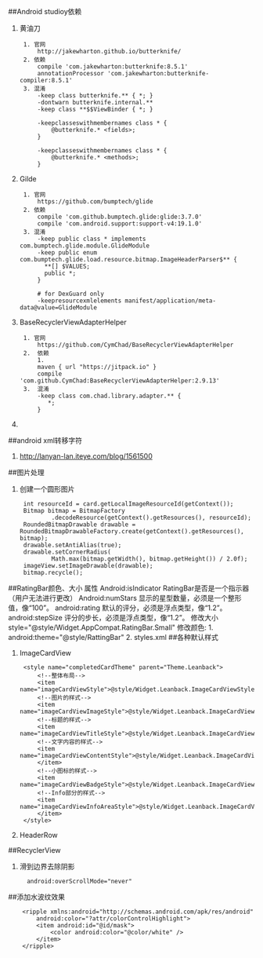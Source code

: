 ##Android studioy依赖
1. 黄油刀
	
		1. 官网
			http://jakewharton.github.io/butterknife/
		2. 依赖
			compile 'com.jakewharton:butterknife:8.5.1'
			annotationProcessor 'com.jakewharton:butterknife-compiler:8.5.1'
		3. 混淆
			-keep class butterknife.** { *; }
			-dontwarn butterknife.internal.**
			-keep class **$$ViewBinder { *; }
			
			-keepclasseswithmembernames class * {
			    @butterknife.* <fields>;
			}
			
			-keepclasseswithmembernames class * {
			    @butterknife.* <methods>;
			}
2. Gilde
 
		1. 官网
			https://github.com/bumptech/glide
		2. 依赖
			compile 'com.github.bumptech.glide:glide:3.7.0'
  			compile 'com.android.support:support-v4:19.1.0'
		3. 混淆
			-keep public class * implements com.bumptech.glide.module.GlideModule
			-keep public enum com.bumptech.glide.load.resource.bitmap.ImageHeaderParser$** {
			  **[] $VALUES;
			  public *;
			}
			
			# for DexGuard only
			-keepresourcexmlelements manifest/application/meta-data@value=GlideModule
3. BaseRecyclerViewAdapterHelper

		1. 官网 
			https://github.com/CymChad/BaseRecyclerViewAdapterHelper
		2.  依赖
			1.  
			maven { url "https://jitpack.io" }
			compile 'com.github.CymChad:BaseRecyclerViewAdapterHelper:2.9.13'
		3.  混淆
			-keep class com.chad.library.adapter.** {
			   *;
			} 
4. 
 


##android xml转移字符
1. http://lanyan-lan.iteye.com/blog/1561500

##图片处理
1. 创建一个圆形图片

		int resourceId = card.getLocalImageResourceId(getContext());
		Bitmap bitmap = BitmapFactory
                .decodeResource(getContext().getResources(), resourceId);
		RoundedBitmapDrawable drawable = RoundedBitmapDrawableFactory.create(getContext().getResources(), bitmap);
		drawable.setAntiAlias(true);
		drawable.setCornerRadius(
                Math.max(bitmap.getWidth(), bitmap.getHeight()) / 2.0f);
		imageView.setImageDrawable(drawable);
		bitmap.recycle();
##RatingBar颜色、大小
	属性
	Android:isIndicator		RatingBar是否是一个指示器（用户无法进行更改）
	Android:numStars		显示的星型数量，必须是一个整形值，像“100”。
	android:rating			默认的评分，必须是浮点类型，像“1.2”。
	android:stepSize		评分的步长，必须是浮点类型，像“1.2”。
	修改大小
	style="@style/Widget.AppCompat.RatingBar.Small"
	修改颜色:
    1. android:theme="@style/RattingBar"
	2. styles.xml
	   	<style name="RattingBar" parent="Theme.AppCompat">
	        <item name="colorControlNormal">@android:color/holo_green_light</item>
	        <item name="colorControlActivated">@android:color/holo_red_light</item>
	    </style>
##各种默认样式
1. ImageCardView

		<style name="completedCardTheme" parent="Theme.Leanback">
	        <!--整体布局-->
	        <item name="imageCardViewStyle">@style/Widget.Leanback.ImageCardViewStyle</item>
	        <!--图片的样式-->
	        <item name="imageCardViewImageStyle">@style/Widget.Leanback.ImageCardView.ImageStyle</item>
	        <!--标题的样式-->
	        <item name="imageCardViewTitleStyle">@style/Widget.Leanback.ImageCardView.TitleStyle</item>
	        <!--文字内容的样式-->
	        <item name="imageCardViewContentStyle">@style/Widget.Leanback.ImageCardView.ContentStyle
	        </item>
	        <!--小图标的样式-->
	        <item name="imageCardViewBadgeStyle">@style/Widget.Leanback.ImageCardView.BadgeStyle</item>
	        <!--Info部分的样式-->
	        <item name="imageCardViewInfoAreaStyle">@style/Widget.Leanback.ImageCardView.InfoAreaStyle
	        </item>
	    </style>
2. HeaderRow


##RecyclerView
1. 滑到边界去除阴影
		
		 android:overScrollMode="never"

##添加水波纹效果
	
		<ripple xmlns:android="http://schemas.android.com/apk/res/android"
		    android:color="?attr/colorControlHighlight">
		    <item android:id="@id/mask">
		        <color android:color="@color/white" />
		    </item>
		</ripple>
	